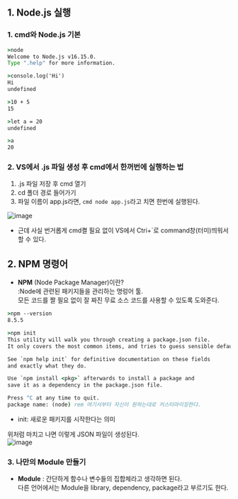 ## 1. Node.js 실행

### 1. cmd와 Node.js 기본 
```cmd
>node
Welcome to Node.js v16.15.0.
Type ".help" for more information.
```
```cmd
>console.log('Hi')
Hi
undefined
```
```cmd
>10 + 5
15
```
```cmd
>let a = 20
undefined
```
```cmd
>a
20
```
### 2. VS에서 .js 파일 생성 후 cmd에서 한꺼번에 실행하는 법 
1. .js 파일 저장 후 cmd 열기  
2. cd 폴더 경로 들어가기  
3. 파일 이름이 app.js라면, ```cmd node app.js```라고 치면 한번에 실행된다.  
  
![image](https://user-images.githubusercontent.com/63652571/166358024-596b3d70-17da-4474-8406-5527aa0065b7.png)  

- 근데 사실 번거롭게 cmd켤 필요 없이 VS에서 Ctri+`로 command창(터미)띄워서 할 수 있다.
  
  
## 2. NPM 명령어  

- **NPM** (Node Package Manager)이란?   
:Node에 관련된 패키지들을 관리하는 명렁어 툴.  
모든 코드를 짤 필요 없이 잘 짜진 무료 소스 코드를 사용할 수 있도록 도와준다.  
  
```cmd
>npm --version
8.5.5
```
```cmd
>npm init
This utility will walk you through creating a package.json file.
It only covers the most common items, and tries to guess sensible defaults.

See `npm help init` for definitive documentation on these fields
and exactly what they do.

Use `npm install <pkg>` afterwards to install a package and
save it as a dependency in the package.json file.

Press ^C at any time to quit.
package name: (node) rem 여기서부터 자신이 원하는대로 커스터마이징한다. 
```
- init: 새로운 패키지를 시작한다는 의미  
  
위처럼 마치고 나면 이렇게 JSON 파일이 생성된다.  
![image](https://user-images.githubusercontent.com/63652571/166390055-505f3459-9d54-4c29-918d-7787bc49a5d0.png)
  
### 3. 나만의 Module 만들기  
- **Module** 
: 간단하게 함수나 변수들의 집합체라고 생각하면 된다.  
다른 언어에서는 Module을 library, dependency, package라고 부르기도 한다.

